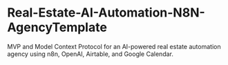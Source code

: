 # Real-Estate-AI-Automation-N8N-AgencyTemplate
MVP and Model Context Protocol for an AI-powered real estate automation agency using n8n, OpenAI, Airtable, and Google Calendar.
